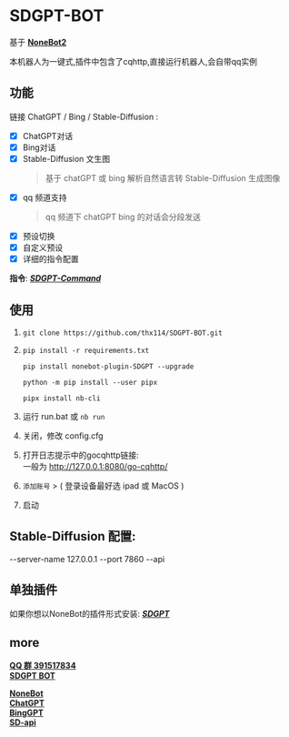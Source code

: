 # SDGPT-BOT
基于 **[NoneBot2](https://v2.nonebot.dev/)** 
  
 
 本机器人为一键式,插件中包含了cqhttp,直接运行机器人,会自带qq实例

## 功能

链接 ChatGPT / Bing / Stable-Diffusion  :   
- [x] ChatGPT对话 
- [x] Bing对话
- [x] Stable-Diffusion 文生图  
  > 基于 chatGPT 或 bing 解析自然语言转 Stable-Diffusion 生成图像
- [x] qq 频道支持 
  > qq 频道下 chatGPT bing 的对话会分段发送
- [x] 预设切换
- [x] 自定义预设
- [x] 详细的指令配置

 **指令**: [***SDGPT-Command***](https://github.com/thx114/SDGPT/wiki/%E6%8C%87%E4%BB%A4)
## 使用
1. ```
   git clone https://github.com/thx114/SDGPT-BOT.git
2. ```
   pip install -r requirements.txt
   ```
    ```
   pip install nonebot-plugin-SDGPT --upgrade
   ```
   ```
   python -m pip install --user pipx
   ```
   ```
   pipx install nb-cli
   ```
   
3. 运行 run.bat 或 `nb run`
4. 关闭，修改 config.cfg
5. 打开日志提示中的gocqhttp链接:   
   一般为 http://127.0.0.1:8080/go-cqhttp/
6. `添加账号` > ( 登录设备最好选 ipad 或 MacOS )
7. 启动

## Stable-Diffusion 配置:
--server-name 127.0.0.1 --port 7860 --api

## 单独插件 
如果你想以NoneBot的插件形式安装:
[***SDGPT***](https://github.com/thx114/SDGPT)

## more

[**QQ 群 391517834**](https://jq.qq.com/?_wv=1027&k=eKsgovej)  
[**SDGPT BOT**](https://github.com/thx114/SDGPT-BOT)  
   
[**NoneBot**](https://v2.nonebot.dev/)  
[**ChatGPT**](https://github.com/acheong08/ChatGPT)  
[**BingGPT**](https://github.com/dice2o/BingGPT)  
[**SD-api**](https://github.com/mix1009/sdwebuiapi)  
